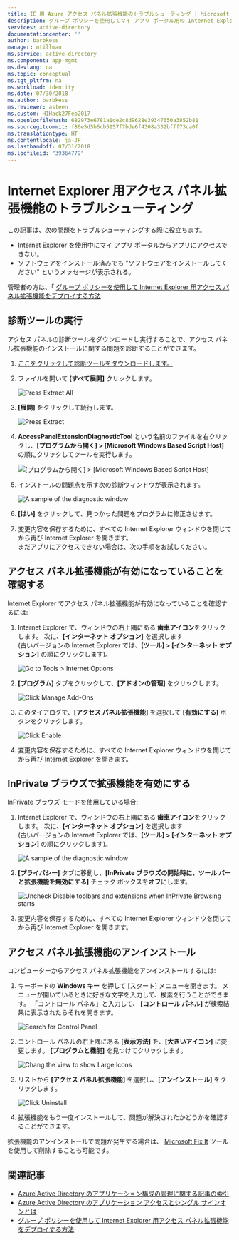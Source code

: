 ```yaml
---
title: IE 用 Azure アクセス パネル拡張機能のトラブルシューティング | Microsoft Docs
description: グループ ポリシーを使用してマイ アプリ ポータル用の Internet Explorer アドオンをデプロイする方法。
services: active-directory
documentationcenter: ''
author: barbkess
manager: mtillman
ms.service: active-directory
ms.component: app-mgmt
ms.devlang: na
ms.topic: conceptual
ms.tgt_pltfrm: na
ms.workload: identity
ms.date: 07/30/2018
ms.author: barbkess
ms.reviewer: asteen
ms.custom: H1Hack27Feb2017
ms.openlocfilehash: 682973e6781a1de2c8d9628e39347650a3852b81
ms.sourcegitcommit: f86e5d5b6cb5157f7bde6f4308a332bfff73ca0f
ms.translationtype: HT
ms.contentlocale: ja-JP
ms.lasthandoff: 07/31/2018
ms.locfileid: "39364779"
---
```

# <a name="troubleshooting-the-access-panel-extension-for-internet-explorer"></a>Internet Explorer 用アクセス パネル拡張機能のトラブルシューティング
この記事は、次の問題をトラブルシューティングする際に役立ちます。

* Internet Explorer を使用中にマイ アプリ ポータルからアプリにアクセスできない。
* ソフトウェアをインストール済みでも "ソフトウェアをインストールしてください" というメッセージが表示される。

管理者の方は、「 [グループ ポリシーを使用して Internet Explorer 用アクセス パネル拡張機能をデプロイする方法](active-directory-saas-ie-group-policy.md)

## <a name="run-the-diagnostic-tool"></a>診断ツールの実行
アクセス パネルの診断ツールをダウンロードし実行することで、アクセス パネル拡張機能のインストールに関する問題を診断することができます。

1. [ここをクリックして診断ツールをダウンロードします。](https://account.activedirectory.windowsazure.com/applications/AccessPanelExtensionDiagnosticTool/AccessPanelExtensionDiagnosticTool.zip)
2. ファイルを開いて **[すべて展開]** クリックします。
   
    ![Press Extract All](./media/active-directory-saas-ie-troubleshooting/extract1.png)
3. **[展開]** をクリックして続行します。
   
    ![Press Extract](./media/active-directory-saas-ie-troubleshooting/extract2.png)
4. **AccessPanelExtensionDiagnosticTool** という名前のファイルを右クリックし、**[プログラムから開く] > [Microsoft Windows Based Script Host]** の順にクリックしてツールを実行します。
   
    ![[プログラムから開く] > [Microsoft Windows Based Script Host]](./media/active-directory-saas-ie-troubleshooting/open_tool.png)
5. インストールの問題点を示す次の診断ウィンドウが表示されます。
   
    ![A sample of the diagnostic window](./media/active-directory-saas-ie-troubleshooting/tool_preview.png)
6. **[はい]** をクリックして、見つかった問題をプログラムに修正させます。
7. 変更内容を保存するために、すべての Internet Explorer ウィンドウを閉じてから再び Internet Explorer を開きます。<br />まだアプリにアクセスできない場合は、次の手順をお試しください。

## <a name="check-that-the-access-panel-extension-is-enabled"></a>アクセス パネル拡張機能が有効になっていることを確認する
Internet Explorer でアクセス パネル拡張機能が有効になっていることを確認するには:

1. Internet Explorer で、ウィンドウの右上隅にある **歯車アイコン**をクリックします。 次に、**[インターネット オプション]** を選択します <br />(古いバージョンの Internet Explorer では、**[ツール] > [インターネット オプション]** の順にクリックします)。
   
    ![Go to Tools > Internet Options](./media/active-directory-saas-ie-troubleshooting/internetoptions.png)
2. **[プログラム]** タブをクリックして、**[アドオンの管理]** をクリックします。
   
    ![Click Manage Add-Ons](./media/active-directory-saas-ie-troubleshooting/internetoptions_programs.png)
3. このダイアログで、**[アクセス パネル拡張機能]** を選択して **[有効にする]** ボタンをクリックします。
   
    ![Click Enable](./media/active-directory-saas-ie-troubleshooting/enableaddon.png)
4. 変更内容を保存するために、すべての Internet Explorer ウィンドウを閉じてから再び Internet Explorer を開きます。

## <a name="enable-extensions-for-inprivate-browsing"></a>InPrivate ブラウズで拡張機能を有効にする
InPrivate ブラウズ モードを使用している場合:

1. Internet Explorer で、ウィンドウの右上隅にある **歯車アイコン**をクリックします。 次に、**[インターネット オプション]** を選択します <br />(古いバージョンの Internet Explorer では、**[ツール] > [インターネット オプション]** の順にクリックします)。
   
    ![A sample of the diagnostic window](./media/active-directory-saas-ie-troubleshooting/inprivateoptions.png)
2. **[プライバシー]** タブに移動し、**[InPrivate ブラウズの開始時に、ツール バーと拡張機能を無効にする]** チェック ボックスを**オフ**にします。</p>
   
    ![Uncheck Disable toolbars and extensions when InPrivate Browsing starts](./media/active-directory-saas-ie-troubleshooting/enabletoolbars.png)
3. 変更内容を保存するために、すべての Internet Explorer ウィンドウを閉じてから再び Internet Explorer を開きます。

## <a name="uninstall-the-access-panel-extension"></a>アクセス パネル拡張機能のアンインストール
コンピューターからアクセス パネル拡張機能をアンインストールするには:

1. キーボードの **Windows キー** を押して [スタート] メニューを開きます。 メニューが開いているときに好きな文字を入力して、検索を行うことができます。 「コントロール パネル」と入力して、 **[コントロール パネル]** が検索結果に表示されたらそれを開きます。
   
    ![Search for Control Panel](./media/active-directory-saas-ie-troubleshooting/search_sm.png)
2. コントロール パネルの右上隅にある **[表示方法]** を、**[大きいアイコン]** に変更します。 **[プログラムと機能]** を見つけてクリックします。
   
    ![Chang the view to show Large Icons](./media/active-directory-saas-ie-troubleshooting/control_panel.png)
3. リストから **[アクセス パネル拡張機能]** を選択し、**[アンインストール]** をクリックします。
   
    ![Click Uninstall](./media/active-directory-saas-ie-troubleshooting/uninstall.png)
4. 拡張機能をもう一度インストールして、問題が解決されたかどうかを確認することができます。

拡張機能のアンインストールで問題が発生する場合は、 [Microsoft Fix It](https://go.microsoft.com/?linkid=9779673) ツールを使用して削除することも可能です。

## <a name="related-articles"></a>関連記事
* [Azure Active Directory のアプリケーション構成の管理に関する記事の索引](active-directory-apps-index.md)
* [Azure Active Directory のアプリケーション アクセスとシングル サインオンとは](manage-apps/what-is-single-sign-on.md)
* [グループ ポリシーを使用して Internet Explorer 用アクセス パネル拡張機能をデプロイする方法](active-directory-saas-ie-group-policy.md)

